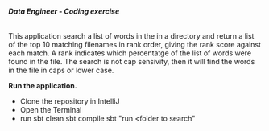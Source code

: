 ###### **Data Engineer - Coding exercise**

This application search a list of words in the in a directory
and return a list of the top 10 matching filenames in rank order,
giving the rank score against each match.
A rank indicates which percentatge of the list of words were found in the file.
The search is not cap sensivity, then it will find the words in the file in caps or lower case.

**Run the application.**
- Clone the repository in IntelliJ
- Open the Terminal
- run 
    sbt clean
    sbt compile
    sbt "run <folder to search"

  
